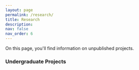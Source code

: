 ```yaml
---
layout: page
permalink: /research/
title: Research
description: 
nav: false
nav_order: 6
---
```


On this page, you'll find information on unpublished projects.

### Undergraduate Projects
